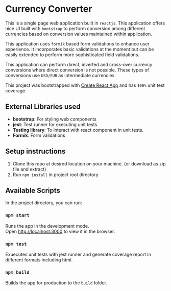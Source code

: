 # Currency Converter

   This is a single page web application built in `reactjs`. This application offers nice UI built with `bootstrap` to perform conversion among different currencies based on conversion values maintained within application. 
   
   This application uses `formik` based form validations to enhance user experience. It incorporates basic validations at the moment but can be easily extended to perform more sophisticated field validations. 
   
   This application can perform direct, inverted and cross-over currency conversions where direct conversion is not possible. These types of conversions use `USD/EUR` as intermediate currencies. 
   
  This project was bootstrapped with [Create React App](https://github.com/facebook/create-react-app) and has `100%` unit test coverage. 

## External Libraries used

- **bootstrap**: For styling web components 
- **jest**: Test runner for executing unit tests 
- **Testing library**: To interact with react component in unit tests.
- **Formik**: Form validations

## Setup instructions
1. Clone this repo at desired location on your machine. (or download as zip file and extract)
2. Run `npm install` in project root directory

## Available Scripts

In the project directory, you can run:

### `npm start`

Runs the app in the development mode.\
Open [http://localhost:3000](http://localhost:3000) to view it in the browser.

### `npm test`

Exuecutes unit tests with jest runner and generate coverage report in different formats including html. 

### `npm build`

Builds the app for production to the `build` folder.
